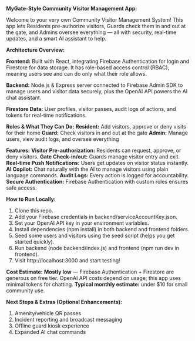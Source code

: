 **MyGate-Style Community Visitor Management App:**

Welcome to your very own Community Visitor Management System! This app lets Residents pre-authorize visitors, Guards check them in and out at the gate, and Admins oversee everything — all with security, real-time updates, and a smart AI assistant to help.

**Architecture Overview:**

**Frontend:** Built with React, integrating Firebase Authentication for login and Firestore for data storage. It has role-based access control (RBAC), meaning users see and can do only what their role allows.

**Backend:** Node.js & Express server connected to Firebase Admin SDK to manage users and visitor data securely, plus the OpenAI API powers the AI chat assistant.

**Firestore Data:** User profiles, visitor passes, audit logs of actions, and tokens for real-time notifications.

**Roles & What They Can Do:**
**Resident:**	Add visitors, approve or deny visits for their home
**Guard:**    Check visitors in and out at the gate
**Admin:** 	Manage users, view audit logs, and oversee everything


**Features:**
**Visitor Pre-authorization:** Residents can request, approve, or deny visitors.
**Gate Check-in/out:** Guards manage visitor entry and exit.
**Real-time Push Notifications:** Users get updates on visitor status instantly.
**AI Copilot:** Chat naturally with the AI to manage visitors using plain language commands.
**Audit Logs:** Every action is logged for accountability.
**Secure Authentication:** Firebase Authentication with custom roles ensures safe access.

**How to Run Locally:**
1. Clone this repo.
2. Add your Firebase credentials in backend/serviceAccountKey.json.
3. Set your OpenAI API key in your environment variables.
4. Install dependencies (npm install) in both backend and frontend folders.
5. Seed some users and visitors using the seed script (helps you get started quickly).
6. Run backend (node backend/index.js) and frontend (npm run dev in frontend).
7. Visit http://localhost:3000 and start testing!

**Cost Estimate:**
**Mostly low** — Firebase Authentication + Firestore are generous on free tier.
OpenAI API costs depend on usage; this app uses minimal tokens for chatting.
**Typical monthly estimate:** under $10 for small community use.


**Next Steps & Extras (Optional Enhancements):**
1. Amenity/vehicle QR passes
2. Incident reporting and broadcast messaging
3. Offline guard kiosk experience
4. Expanded AI chat commands
